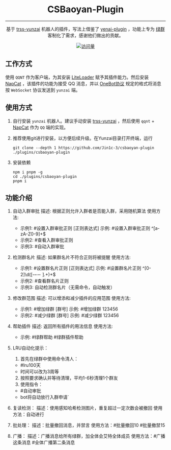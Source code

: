 <div align="center">

# CSBaoyan-Plugin

<hr/>

基于 [trss-yunzai](trss.me) 机器人的插件，写法上借鉴了 [yenai-plugin](yenai.ren) ，功能上专为 [绿群](https://github.com/cs-baoyan) 客制化了需求，感谢他们做出的贡献。

[![访问量](https://profile-counter.glitch.me/Jin1c\-3-csbaoyan\-plugin/count.svg)](https://github.com/Jin1c-3/csbaoyan-plugin)

</div>

## 工作方式

使用 `QQNT` 作为客户端，为其安装 [LiteLoader](https://liteloaderqqnt.github.io/guide/install.html) 赋予其插件能力。然后安装 [NapCat](https://napneko.github.io/zh-CN/guide/getting-started) ，该插件的功能为接受 QQ 消息，并以 [OneBot协议](https://12.onebot.dev/) 规定的格式将消息按 `WebSocket` 协议发送到 `yunzai` 端。

## 使用方式

1. 自行安装 `yunzai` 机器人。建议手动安装 [trss-yunzai](https://github.com/TimeRainStarSky/Yunzai) ，然后使用 `qqnt` + [NapCat](https://napneko.github.io/zh-CN/guide/getting-started) 作为 `QQ` 端的实现。

2. 推荐使用git进行安装，以方便后续升级。在Yunzai目录打开终端，运行

   ```
   git clone --depth 1 https://github.com/Jin1c-3/csbaoyan-plugin ./plugins/csbaoyan-plugin
   ```

3. 安装依赖

   ```
   npm i pnpm -g
   cd ./plugins/csbaoyan-plugin
   pnpm i
   ```

## 功能介绍

1. 自动入群审批
    描述: 根据正则允许入群者是否能入群，采用随机算法
    使用方法: 
    - 示例1: #设置入群审批正则 [正则表达式]
      示例: #设置入群审批正则 ^[a-zA-Z0-9]+$
    - 示例2: #查看入群审批正则
    - 示例3: #自动入群审批

2. 检测群名片
    描述: 如果群名片不符合正则将被提醒
    使用方法: 
    - 示例1: #设置群名片正则 [正则表达式]
      示例: #设置群名片正则 ^[0-2]\\d([-–－ ].+)+$
    - 示例2: #查看群名片正则
    - 示例3: 自动检测群名片（无需命令，自动触发）

3. 修改群范围
    描述: 可以增添和减少插件的应用范围
    使用方法: 
    - 示例1: #增加绿群 [群号]
      示例: #增加绿群 123456
    - 示例2: #减少绿群 [群号]
      示例: #减少绿群 123456

4. 帮助插件
    描述: 返回所有插件的用法信息
    使用方法: 
    - 示例: #绿群帮助 #绿群插件帮助

5. LRU自动化提示：
    1. 首先在绿群中使用命令清人：
      - #lru100天
      - 时间可以改为3周等
    2. 按照要求确认并等待清理，平均1-6秒清理1个群友
    3. 使用指令：
      - #自动审批
      - bot将自动放行入群申请`
      
6. 复读检测：
    描述：使用感知哈希检测图片，重复超过一定次数会被撤回
    使用方法：自动进行

7. 批处理：
    描述：批量撤回消息，并禁言
    使用方法：#批量撤回10 #批量撤禁15

8. 广播：
    描述：广播消息给所有绿群，加全体会艾特全体成员
    使用方法：#广播这条消息 #全体广播第二条消息